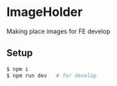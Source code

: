 # ImageHolder
Making place images for FE develop

## Setup
```bash
$ npm i
$ npm run dev   # for develop
```
